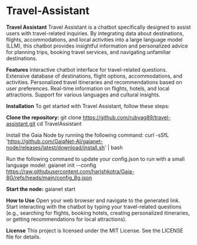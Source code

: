 # Travel-Assistant
**Travel Assistant**
Travel Assistant is a chatbot specifically designed to assist users with travel-related inquiries. By integrating data about destinations, flights, accommodations, and local activities into a large language model (LLM), this chatbot provides insightful information and personalized advice for planning trips, booking travel services, and navigating unfamiliar destinations.

**Features**
Interactive chatbot interface for travel-related questions.
Extensive database of destinations, flight options, accommodations, and activities.
Personalized travel itineraries and recommendations based on user preferences.
Real-time information on flights, hotels, and local attractions.
Support for various languages and cultural insights.

**Installation**
To get started with Travel Assistant, follow these steps:

**Clone the repository:**
git clone https://github.com/rubyag89/travel-assistant.git
cd TravelAssistant

Install the Gaia Node by running the following command:
curl -sSfL 'https://github.com/GaiaNet-AI/gaianet-node/releases/latest/download/install.sh' | bash

Run the following command to update your config.json to run with a small language model:
gaianet init --config https://raw.githubusercontent.com/harishkotra/Gaia-8G/refs/heads/main/config_8g.json

**Start the node:**
gaianet start

**How to Use**
Open your web browser and navigate to the generated link.
Start interacting with the chatbot by typing your travel-related questions (e.g., searching for flights, booking hotels, creating personalized itineraries, or getting recommendations for local attractions).

**License**
This project is licensed under the MIT License. See the LICENSE file for details.
